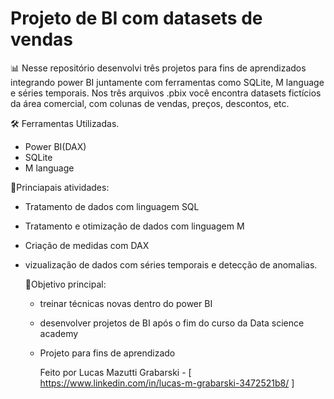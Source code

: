 # Projeto de BI com datasets de vendas

📊 Nesse repositório desenvolvi três projetos para fins de aprendizados integrando 
power BI juntamente com ferramentas como SQLite, M language e séries temporais. 
Nos três arquivos .pbix você encontra datasets fictícios da área comercial, com colunas de vendas, preços, descontos, etc.

🛠️ Ferramentas Utilizadas.
- Power BI(DAX)
- SQLite
- M language

🎈Princiapais atividades: 
- Tratamento de dados com linguagem SQL
- Tratamento e otimização de dados com linguagem M
- Criação de medidas com DAX
- vizualização de dados com séries temporais e detecção de anomalias.

  🎯Objetivo principal:
  - treinar técnicas novas dentro do power BI
  - desenvolver projetos de BI após o fim do curso da Data science academy
  - Projeto para fins de aprendizado
 
    Feito por Lucas Mazutti Grabarski - [ https://www.linkedin.com/in/lucas-m-grabarski-3472521b8/ ] 
